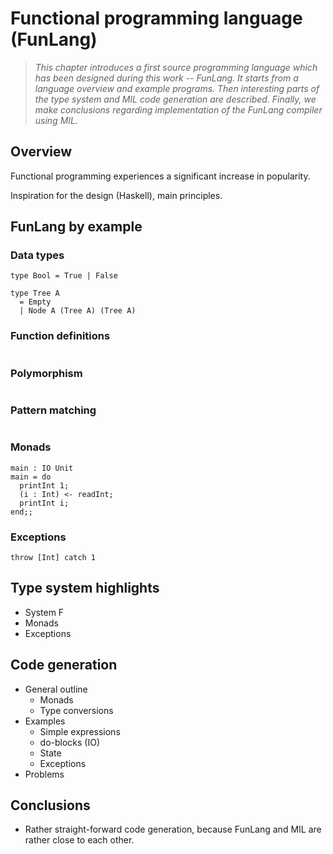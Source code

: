 # Functional programming language (FunLang)

> *This chapter introduces a first source programming language which has been
> designed during this work -- FunLang. It starts from a language overview and
> example programs. Then interesting parts of the type system and MIL code
> generation are described. Finally, we make conclusions regarding
> implementation of the FunLang compiler using MIL.*

## Overview

Functional programming experiences a significant increase in popularity.

Inspiration for the design (Haskell), main principles.

## FunLang by example

### Data types

~~~
type Bool = True | False

type Tree A
  = Empty
  | Node A (Tree A) (Tree A)
~~~

### Function definitions

~~~
~~~

### Polymorphism

~~~
~~~

### Pattern matching

~~~
~~~

### Monads

~~~
main : IO Unit
main = do
  printInt 1;
  (i : Int) <- readInt;
  printInt i;
end;;
~~~

### Exceptions

~~~
throw [Int] catch 1
~~~

## Type system highlights

* System F
* Monads
* Exceptions

## Code generation

* General outline
    + Monads
    + Type conversions
* Examples
    + Simple expressions
    + do-blocks (IO)
    + State
    + Exceptions
* Problems

## Conclusions

* Rather straight-forward code generation, because FunLang and MIL are rather
  close to each other.

